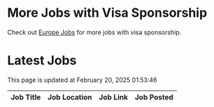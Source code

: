 # More Jobs with Visa Sponsorship

Check out [Europe Jobs](https://github.com/sureshparimi/europejobs#latest-jobs) for more jobs with visa sponsorship.

# Latest Jobs

This page is updated at February 20, 2025 01:53:46

| Job Title | Job Location | Job Link | Job Posted |
| --- | --- | --- | --- |
